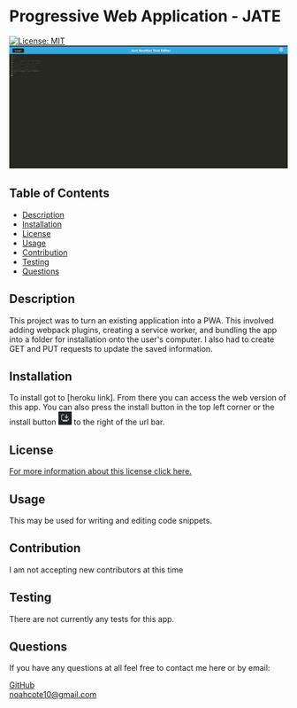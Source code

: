 # Progressive Web Application - JATE
[![License: MIT](https://img.shields.io/badge/License-MIT-yellow.svg)](https://opensource.org/licenses/MIT)
![jate-preview][jatePreview]
## Table of Contents
- [Description](#description)
- [Installation](#installation)
- [License](#license)
- [Usage](#usage)
- [Contribution](#contributing)
- [Testing](#tests)
- [Questions](#questions)
    
## Description <a name="description"></a>
This project was to turn an existing application into a PWA. This involved adding webpack plugins, creating a service worker, and bundling the app into a folder for installation onto the user's computer. I also had to create GET and PUT requests to update the saved information.
## Installation <a name="installation"></a>
To install got to [heroku link]. From there you can access the web version of this app. You can also press the install button in the top left corner or the install button ![install-button][installButton] to the right of the url bar.
## License <a name="license"></a>
[For more information about this license click here.](https://choosealicense.com/licenses/mit/) 
## Usage <a name="usage"></a>
This may be used for writing and editing code snippets.
## Contribution <a name="contributing"></a>
I am not accepting new contributors at this time
## Testing <a name="tests"></a>
There are not currently any tests for this app.
## Questions <a name="questions"></a>
If you have any questions at all feel free to contact me here or by email:
  
[GitHub](https://github.com/noahcote10)   
[noahcote10@gmail.com](mailto:noahcote10@gmail.com)


[installButton]: ./client/src/images/downloadButton.jpg
[jatePreview]: ./client/src/images/jatePreview.jpg